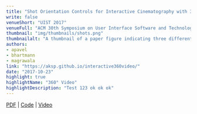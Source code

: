 ```yaml
---
title: "Shot Orientation Controls for Interactive Cinematography with 360 Video"
write: false
venueShort: "UIST 2017"
venueFull: "ACM 30th Symposium on User Interface Software and Technology"
thumbnail: "img/thumbnails/shots.png"
thumbnailalt: "A thumbnail of a paper figure indicating three different editing techniques for 360 video: traditional, viewpoint-oriented cuts and active reorientation."
authors:
- apavel
- bhartmann
- magrawala
link: "https://aksp.github.io/interactive360video/"
date: "2017-10-23"
highlight: true
highlightName: "360° Video"
highlightDescription: "Test 123 ok ok ok"
---
```


[PDF][1] | [Code][code] | [Video][2]

[1]: https://aksp.github.io/interactive360video/paper-small.pdf
[2]: https://www.youtube.com/watch?v=nGXe9qT19t8
[demo]: https://people.eecs.berkeley.edu/~amypavel/interactivevrview/examples/interactivevideo/interface-demo.html
[code]: https://github.com/aksp/interactivevrview
